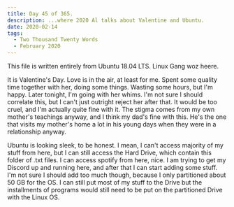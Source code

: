 ```yaml
---
title: Day 45 of 365.
description: ...where 2020 Al talks about Valentine and Ubuntu.
date: 2020-02-14
tags:
  - Two Thousand Twenty Words
  - February 2020
---
```


This file is written entirely from Ubuntu 18.04 LTS. Linux Gang woz heere.

It is Valentine's Day. Love is in the air, at least for me. Spent some quality time together with her, doing some things. Wasting some hours, but I'm happy. Later tonight, I'm going with her whims. I'm not sure I should correlate this, but I can't just outright reject her after that. It would be too cruel, and I'm actually quite fine with it. The stigma comes from my own mother's teachings anyway, and I think my dad's fine with this. He's the one that visits my mother's home a lot in his young days when they were in a relationship anyway.

Ubuntu is looking sleek, to be honest. I mean, I can't access majority of my stuff from here, but I can still access the Hard Drive, which contain this folder of .txt files. I can access spotify from here, nice. I am trying to get my Discord up and running here, and after that I can start adding some stuff. I'm not sure I should add too much though, because I only partitioned about 50 GB for the OS. I can still put most of my stuff to the Drive but the installments of programs would still need to be put on the partitioned Drive with the Linux OS. 
